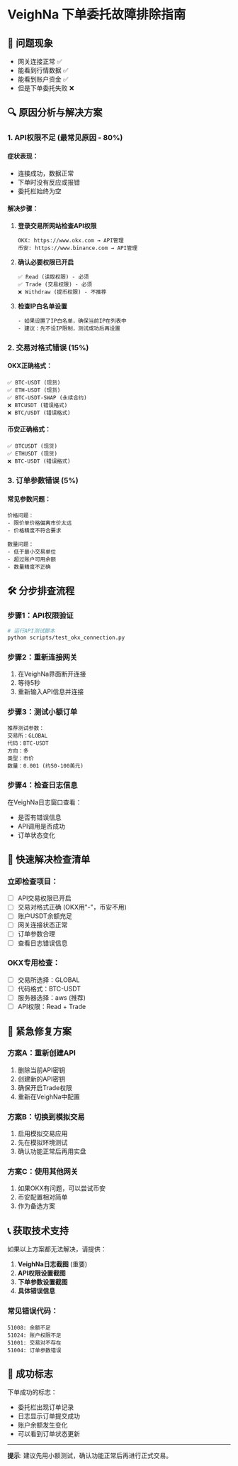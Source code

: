 # VeighNa 下单委托故障排除指南

## 🎯 问题现象
- 网关连接正常 ✅
- 能看到行情数据 ✅
- 能看到账户资金 ✅
- 但是下单委托失败 ❌

## 🔍 原因分析与解决方案

### 1. API权限不足 (最常见原因 - 80%)

#### 症状表现：
- 连接成功，数据正常
- 下单时没有反应或报错
- 委托栏始终为空

#### 解决步骤：
1. **登录交易所网站检查API权限**
   ```
   OKX: https://www.okx.com → API管理
   币安: https://www.binance.com → API管理
   ```

2. **确认必要权限已开启**
   ```
   ✅ Read (读取权限) - 必须
   ✅ Trade (交易权限) - 必须  
   ❌ Withdraw (提币权限) - 不推荐
   ```

3. **检查IP白名单设置**
   ```
   - 如果设置了IP白名单，确保当前IP在列表中
   - 建议：先不设IP限制，测试成功后再设置
   ```

### 2. 交易对格式错误 (15%)

#### OKX正确格式：
```
✅ BTC-USDT (现货)
✅ ETH-USDT (现货)
✅ BTC-USDT-SWAP (永续合约)
❌ BTCUSDT (错误格式)
❌ BTC/USDT (错误格式)
```

#### 币安正确格式：
```
✅ BTCUSDT (现货)
✅ ETHUSDT (现货)
❌ BTC-USDT (错误格式)
```

### 3. 订单参数错误 (5%)

#### 常见参数问题：
```
价格问题：
- 限价单价格偏离市价太远
- 价格精度不符合要求

数量问题：
- 低于最小交易单位
- 超过账户可用余额
- 数量精度不正确
```

## 🛠️ 分步排查流程

### 步骤1：API权限验证
```bash
# 运行API测试脚本
python scripts/test_okx_connection.py
```

### 步骤2：重新连接网关
1. 在VeighNa界面断开连接
2. 等待5秒
3. 重新输入API信息并连接

### 步骤3：测试小额订单
```
推荐测试参数：
交易所：GLOBAL
代码：BTC-USDT
方向：多
类型：市价
数量：0.001 (约50-100美元)
```

### 步骤4：检查日志信息
在VeighNa日志窗口查看：
- 是否有错误信息
- API调用是否成功
- 订单状态变化

## 🎯 快速解决检查清单

### 立即检查项目：
- [ ] API交易权限已开启
- [ ] 交易对格式正确 (OKX用"-"，币安不用)
- [ ] 账户USDT余额充足
- [ ] 网关连接状态正常
- [ ] 订单参数合理
- [ ] 查看日志错误信息

### OKX专用检查：
- [ ] 交易所选择：GLOBAL
- [ ] 代码格式：BTC-USDT
- [ ] 服务器选择：aws (推荐)
- [ ] API权限：Read + Trade

## 🚨 紧急修复方案

### 方案A：重新创建API
1. 删除当前API密钥
2. 创建新的API密钥
3. 确保开启Trade权限
4. 重新在VeighNa中配置

### 方案B：切换到模拟交易
1. 启用模拟交易应用
2. 先在模拟环境测试
3. 确认功能正常后再用实盘

### 方案C：使用其他网关
1. 如果OKX有问题，可以尝试币安
2. 币安配置相对简单
3. 作为备选方案

## 📞 获取技术支持

如果以上方案都无法解决，请提供：

1. **VeighNa日志截图** (重要)
2. **API权限设置截图**
3. **下单参数设置截图**
4. **具体错误信息**

### 常见错误代码：
```
51008: 余额不足
51024: 账户权限不足
51001: 交易对不存在
51004: 订单参数错误
```

## 🎉 成功标志

下单成功的标志：
- 委托栏出现订单记录
- 日志显示订单提交成功
- 账户余额发生变化
- 可以看到订单状态更新

---
**提示**: 建议先用小额测试，确认功能正常后再进行正式交易。 